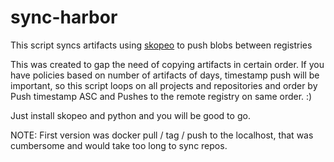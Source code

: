 # sync-harbor

This script syncs artifacts using [skopeo](https://github.com/containers/skopeo) to push blobs between registries

This was created to gap the need of copying artifacts in certain order.
If you have policies based on number of artifacts of days, timestamp push will be important, so this script loops on all projects and repositories and order by Push timestamp ASC and Pushes to the remote registry on same order. :)

Just install skopeo and python and you will be good to go.

NOTE: First version was docker pull / tag / push to the localhost, that was cumbersome and would take too long to sync repos.
